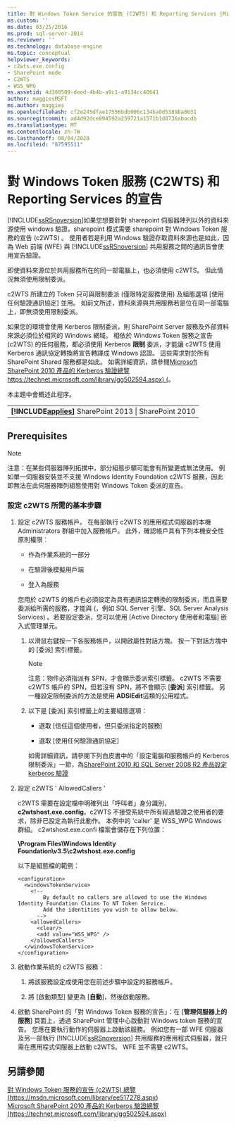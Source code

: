```yaml
---
title: 對 Windows Token Service 的宣告 (C2WTS) 和 Reporting Services |Microsoft Docs
ms.custom: ''
ms.date: 03/25/2016
ms.prod: sql-server-2014
ms.reviewer: ''
ms.technology: database-engine
ms.topic: conceptual
helpviewer_keywords:
- c2wts.exe.config
- SharePoint mode
- C2WTS
- WSS_WPG
ms.assetid: 4d380509-deed-4b4b-a9c1-a9134cc40641
author: maggiesMSFT
ms.author: maggies
ms.openlocfilehash: cf2e245dfae17556bdb906c134ba0d53898a8631
ms.sourcegitcommit: ad4d92dce894592a259721a1571b1d8736abacdb
ms.translationtype: MT
ms.contentlocale: zh-TW
ms.lasthandoff: 08/04/2020
ms.locfileid: "87595511"
---
```

# <a name="claims-to-windows-token-service-c2wts-and-reporting-services"></a>對 Windows Token 服務 (C2WTS) 和 Reporting Services 的宣告
  [!INCLUDE[ssRSnoversion](../../includes/ssrsnoversion-md.md)]如果您想要針對 sharepoint 伺服器陣列以外的資料來源使用 windows 驗證，sharepoint 模式需要 sharepoint 對 Windows Token 服務的宣告 (c2WTS) 。 使用者若是利用 Windows 驗證存取資料來源也是如此，因為 Web 前端 (WFE) 與 [!INCLUDE[ssRSnoversion](../../includes/ssrsnoversion-md.md)] 共用服務之間的通訊皆會使用宣告驗證。  
  
 即使資料來源位於共用服務所在的同一部電腦上，也必須使用 c2WTS。 但此情況無須使用限制委派。  
  
 c2WTS 所建立的 Token 只可與限制委派 (僅限特定服務使用) 及組態選項 [使用任何驗證通訊協定] 並用。 如前文所述，資料來源與共用服務若是位在同一部電腦上，即無須使用限制委派。  
  
 如果您的環境會使用 Kerberos 限制委派，則 SharePoint Server 服務及外部資料來源必須位於相同的 Windows 網域。 相依於 Windows Token 服務之宣告 (c2WTS) 的任何服務，都必須使用 Kerberos **限制** 委派，才能讓 c2WTS 使用 Kerberos 通訊協定轉換將宣告轉譯成 Windows 認證。 這些需求對於所有 SharePoint Shared 服務都是如此。 如需詳細資訊，請參閱[Microsoft SharePoint 2010 產品的 Kerberos 驗證總覽 https://technet.microsoft.com/library/gg502594.aspx) (](https://technet.microsoft.com/library/gg502594.aspx)。  
  
 本主題中會概述此程序。  
  
||  
|-|  
|**[!INCLUDE[applies](../../includes/applies-md.md)]** SharePoint 2013 &#124; SharePoint 2010|  
  
## <a name="prerequisites"></a>Prerequisites  
  
> [!NOTE]  
>  注意：在某些伺服器陣列拓撲中，部分組態步驟可能會有所變更或無法使用。 例如單一伺服器安裝並不支援 Windows Identity Foundation c2WTS 服務，因此即無法在此伺服器陣列組態使用對 Windows Token 委派的宣告。  
  
### <a name="basic-steps-needed-to-configure-c2wts"></a>設定 c2WTS 所需的基本步驟  
  
1.  設定 c2WTS 服務帳戶。 在每部執行 c2WTS 的應用程式伺服器的本機 Administrators 群組中加入服務帳戶。 此外，確認帳戶具有下列本機安全性原則權限︰  
  
    -   作為作業系統的一部分  
  
    -   在驗證後模擬用戶端  
  
    -   登入為服務  
  
     您用於 c2WTS 的帳戶也必須設定為具有通訊協定轉換的限制委派，而且需要委派給所需的服務，才能與 (，例如 SQL Server 引擎、SQL Server Analysis Services) 。若要設定委派，您可以使用 [Active Directory 使用者和電腦] 嵌入式管理單元。  
  
    1.  以滑鼠右鍵按一下各服務帳戶，以開啟屬性對話方塊。 按一下對話方塊中的 [委派]  索引標籤。  
  
        > [!NOTE]  
        >  注意：物件必須指派有 SPN，才會顯示委派索引標籤。 c2WTS 不需要 c2WTS 帳戶的 SPN，但若沒有 SPN，將不會顯示 [**委派**] 索引標籤。 另一種設定限制委派的方法是使用 **ADSIEdit**這類的公用程式。  
  
    2.  以下是 [委派] 索引標籤上的主要組態選項：  
  
        -   選取 [信任這個使用者，但只委派指定的服務]  
  
        -   選取 [使用任何驗證通訊協定]  
  
         如需詳細資訊，請參閱下列白皮書中的「設定電腦和服務帳戶的 Kerberos 限制委派」一節，為[SharePoint 2010 和 SQL Server 2008 R2 產品設定 kerberos 驗證](https://docs.microsoft.com/archive/blogs/tothesharepoint/white-paper-configuring-kerberos-authentication-for-sharepoint-2010-and-sql-server-2008-r2-products)  
  
2.  設定 c2WTS ' AllowedCallers '  
  
     c2WTS 需要在設定檔中明確列出「呼叫者」身分識別， **c2wtshost.exe.config**。c2WTS 不接受系統中所有經過驗證之使用者的要求，除非已設定為執行此動作。 本例中的 'caller' 是 WSS_WPG Windows 群組。 c2wtshost.exe.confi 檔案會儲存在下列位置：  
  
     **\Program Files\Windows Identity Foundation\v3.5\c2wtshost.exe.config**  
  
     以下是組態檔的範例：  
  
    ```  
    <configuration>  
      <windowsTokenService>  
        <!--  
            By default no callers are allowed to use the Windows Identity Foundation Claims To NT Token Service.  
            Add the identities you wish to allow below.  
          -->  
        <allowedCallers>  
          <clear/>  
          <add value="WSS_WPG" />  
        </allowedCallers>  
      </windowsTokenService>  
    </configuration>  
    ```  
  
3.  啟動作業系統的 c2WTS 服務：  
  
    1.  將該服務設定成使用您在前述步驟中設定的服務帳戶。  
  
    2.  將 [啟動類型] 變更為 [**自動**]，然後啟動服務。  
  
4.  啟動 SharePoint 的「對 Windows Token 服務的宣告」：在 [**管理伺服器上的服務**] 頁面上，透過 SharePoint 管理中心啟動對 Windows token 服務的宣告。 您應在要執行動作的伺服器上啟動該服務。 例如您有一部 WFE 伺服器及另一部執行 [!INCLUDE[ssRSnoversion](../../includes/ssrsnoversion-md.md)] 共用服務的應用程式伺服器，就只需在應用程式伺服器上啟動 c2WTS。 WFE 並不需要 c2WTS。  
  
## <a name="see-also"></a>另請參閱  
 [對 Windows Token 服務的宣告 (c2WTS) 總覽 (https://msdn.microsoft.com/library/ee517278.aspx)](https://msdn.microsoft.com/library/ee517278.aspx)   
 [Microsoft SharePoint 2010 產品的 Kerberos 驗證總覽 (https://technet.microsoft.com/library/gg502594.aspx)](https://technet.microsoft.com/library/gg502594.aspx)  
  
